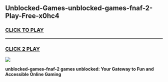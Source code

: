 
## Unblocked-Games-unblocked-games-fnaf-2-Play-Free-x0hc4
<h3>
<a href="https://premium76.site?title=unblocked-games-fnaf-2&ref=19M">CLICK TO PLAY</a></h3>
<hr>

<h3>
<a href="https://premium76.site?title=unblocked-games-fnaf-2&ref=19M">CLICK 2 PLAY</a>
  
</h3>

<a href="https://premium76.site?title=unblocked-games-fnaf-2&ref=19M"><img src="https://clearcache.store/games.png"></a>


**unblocked-games-fnaf-2 games unblocked: Your Gateway to Fun and Accessible Online Gaming**
